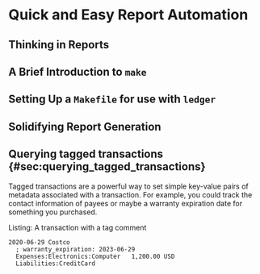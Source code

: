 # Quick and Easy Report Automation

## Thinking in Reports

## A Brief Introduction to `make`

## Setting Up a `Makefile` for use with `ledger`

## Solidifying Report Generation

## Querying tagged transactions {#sec:querying_tagged_transactions}

Tagged transactions are a powerful way to set simple key-value pairs of
metadata associated with a transaction. For example, you could track the
contact information of payees or maybe a warranty expiration date for something
you purchased.

Listing: A transaction with a tag comment

```ledger
2020-06-29 Costco
  ; warranty_expiration: 2023-06-29
  Expenses:Electronics:Computer   1,200.00 USD
  Liabilities:CreditCard
````
